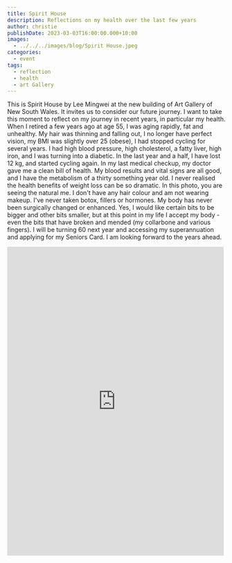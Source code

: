 ```yaml
---
title: Spirit House
description: Reflections on my health over the last few years
author: christie
publishDate: 2023-03-03T16:00:00.000+10:00
images:
  - ../../../images/blog/Spirit House.jpeg
categories:
  - event
tags:
  - reflection
  - health
  - art Gallery
---
```


This is Spirit House by Lee Mingwei at the new building of Art Gallery of New South Wales. It invites us to consider our future journey. I want to take this moment to reflect on my journey in recent years, in particular my health.
When I retired a few years ago at age 55, I was aging rapidly, fat and unhealthy. My hair was thinning and falling out, I no longer have perfect vision, my BMI was slightly over 25 (obese), I had stopped cycling for several years. I had high blood pressure, high cholesterol, a fatty liver, high iron, and I was turning into a diabetic.
In the last year and a half, I have lost 12 kg, and started cycling again. In my last medical checkup, my doctor gave me a clean bill of health. My blood results and vital signs are all good, and I have the metabolism of a thirty something year old. I never realised the health benefits of weight loss can be so dramatic.
In this photo, you are seeing the natural me. I don't have any hair colour and am not wearing makeup. I've never taken botox, fillers or hormones. My body has never been surgically changed or enhanced. Yes, I would like certain bits to be bigger and other bits smaller, but at this point in my life I accept my body - even the bits that have broken and mended (my collarbone and various fingers).
I will be turning 60 next year and accessing my superannuation and applying for my Seniors Card. I am looking forward to the years ahead.

<iframe src="https://www.facebook.com/plugins/post.php?href=https%3A%2F%2Fwww.facebook.com%2Fchris1.tham%2Fposts%2Fpfbid033kLiV7dNEYGeVCQDjNwVDSDx9Z5buGhuGXfB2NjrGt9yZ8PLprdTo8s8E6sn3RMLl&show_text=true&width=500" width="500" height="712" style="border:none;overflow:hidden" scrolling="no" frameborder="0" allowfullscreen="true" allow="autoplay; clipboard-write; encrypted-media; picture-in-picture; web-share"></iframe>
